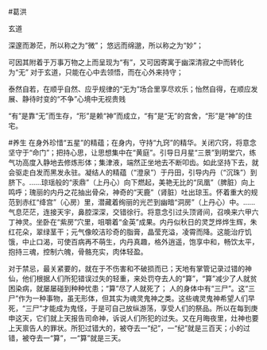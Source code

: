 #葛洪





玄道

深邃而渺茫，所以称之为“微”；
悠远而绵邈，所以称之为“妙”；

可因其附着于万事万物之上而呈现为“有”，又可因寄寓于幽深清寂之中而转化为“无”
对于玄道，只能在心中去领悟，而在心外来持守；

泰然自若，在顺乎自然、应乎规律的“无为”场合里享尽欢乐；怡然自得，在顺应发展、静待时变的“不争”心境中无视贵贱

“有”是靠“无”而生存，“形”是赖“神”而成立，“有”是“无”的宫舍，“形”是“神”的住宅。

#养生 
在身外珍惜“五星”的精蕴；在身内，守持“九窍”的精华。关闭穴窍，将意念坚守于“命门”；把持心思，让思想集中在“黄庭”。引导日月星“三景”到明堂穴，练气功高度入静地去修炼形体；集津液，端然正坐地去不断叩齿。如此坚持下去，就会驱走白发而黑发永驻。凝结人的精蕴（“澄泉”）于丹田，引导内丹（“沉珠”）到脐下。……琼瑶般的“汞鼎”（上丹心）向下燃起，美艳无比的“凤凰”（脾脏）向上鸣呼；瑰丽的内丹之花抽出骨朵，神奇的“天鹿”（肾脏）吐出琼玉。怀着重大的规范到赤红“绛宫”（心房）里，潜藏着绚丽的光芒到幽暗“洞房”（上丹心）中。……气息茫茫，连接天宇，鼻腔深深，交错徐行。将意念引过头顶肾间，召唤来六甲六丁神灵。坐卧在“紫房”穴里，咀嚼着“金英”成果。内丹似秋日的灵芝烨烨生辉，朱红花朵，翠绿茎干；元气像皎洁珍奇的脂膏，晶莹充溢，凌霄而降。这能治疗饥饿，中止口渴，可使百病再不萌生，内丹真趣，格外逍遥，饱享中和，畅饮太平，抱持三魂，控制六魄，骨骼充实，肉体轻盈。



对于禁忌，最关紧要的，就在于不伤害和不破损而已；天地有掌管记录过错的神仙，他们根据人们所犯错误过失的轻重，来处罚夺去人的“算”，“算”减少了人就贫困染病，就屡屡碰到种种忧患；“算”尽了人就死了；
人的身体中有“三尸”。这“三尸”作为一种事物，虽无形体，但其实为魂灵鬼神之类。这些魂灵鬼神希望人们早死，“三尸”才能成为鬼怪，于是可自己放纵游荡，享受人们的祭品。所以在每到庚申这天，它们就上天报告司命神，诉说人们所犯的过失。又在月晦夜里，灶神也要上天禀告人的罪状。所犯过错大的，被夺去一“纪”，一“纪”就是三百天；小的过错，被夺去一“算”，一“算”就是三天。

